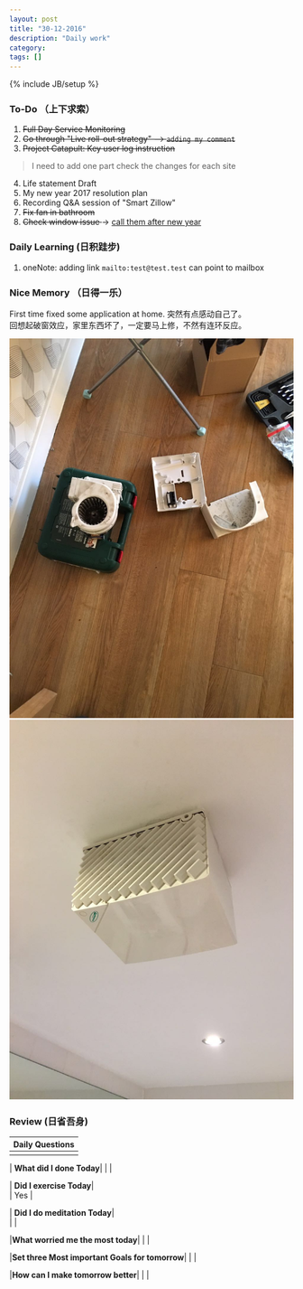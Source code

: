 ```yaml
---
layout: post
title: "30-12-2016"
description: "Daily work"
category: 
tags: []
---
```

{% include JB/setup %}

### To-Do （上下求索）

1. <s>Full Day Service Monitoring</s>  
2. <s>Go through "Live roll-out strategy" --> `adding my comment`</s>
3. <s>Project Catapult: Key user log instruction </s> 
> I need to add one part check the changes for each site   
4. Life statement Draft
5. My new year 2017 resolution plan
6. Recording Q&A session of "Smart Zillow"
7. <s>Fix fan in bathroom</s>
8. <s>Check window issue </s> -> [call them after new year](http://neil526.tripod.com/)

### Daily Learning (日积跬步)
1. oneNote: adding link `mailto:test@test.test` can point to mailbox

### Nice Memory （日得一乐） 
<p>
First time fixed some application at home. 
突然有点感动自己了。<br />
回想起破窗效应，家里东西坏了，一定要马上修，不然有连环反应。
</p>

![logo](https://github.com/yitianxu/yitianxu.github.io/blob/master/image/2016-12-30-1.jpg?raw=tru)
![logo](https://github.com/yitianxu/yitianxu.github.io/blob/master/image/2016-12-30-2.jpg?raw=tru)

### Review (日省吾身)

| Daily Questions                   |                                           
|:----------------------------------|
|                                   |

| **What did I done Today**| 
|    |

| **Did I exercise Today**|          
| Yes    |

| **Did I do meditation Today**|          
|     |

|**What worried me the most today**|
|                                |

|**Set three Most important Goals for tomorrow**|
|                                        |

|**How can I make tomorrow better**|
|                          |